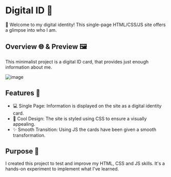 # Digital ID 👤

👋 Welcome to my digital identity! This single-page HTML/CSS/JS site offers a glimpse into who I am.

## Overview 🌐 & Preview 🖼️

This minimalist project is a digital ID card, that provides just enough information about me.

![image](https://github.com/JinxSeven/Digital_Id/assets/164835921/2c9fc070-229c-43dc-bd11-f18119bee117)

## Features 🚀

- 💻 Single Page: Information is displayed on the site as a digital identity card.
- 🎨 Cool Design: The site is styled using CSS to ensure a visually appealing.
- ✨ Smooth Transition: Using JS the cards have been given a smooth transformation.

## Purpose 🧪

I created this project to test and improve my HTML, CSS and JS skills. It's a hands-on experiment to implement what I've learned.
